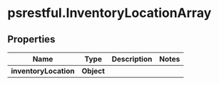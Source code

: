 # psrestful.InventoryLocationArray

## Properties
Name | Type | Description | Notes
------------ | ------------- | ------------- | -------------
**inventoryLocation** | **Object** |  | 
